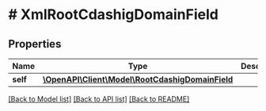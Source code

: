 # # XmlRootCdashigDomainField

## Properties

Name | Type | Description | Notes
------------ | ------------- | ------------- | -------------
**self** | [**\OpenAPI\Client\Model\RootCdashigDomainField**](RootCdashigDomainField.md) |  | [optional]

[[Back to Model list]](../../README.md#models) [[Back to API list]](../../README.md#endpoints) [[Back to README]](../../README.md)
